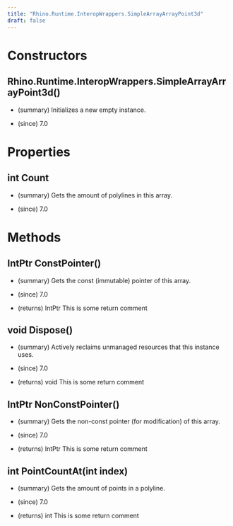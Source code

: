 ```yaml
---
title: "Rhino.Runtime.InteropWrappers.SimpleArrayArrayPoint3d"
draft: false
---
```


# Constructors
## Rhino.Runtime.InteropWrappers.SimpleArrayArrayPoint3d()
- (summary) 
     Initializes a new empty  instance.
     
- (since) 7.0
# Properties
## int Count
- (summary) 
     Gets the amount of polylines in this array.
     
- (since) 7.0
# Methods
## IntPtr ConstPointer()
- (summary) 
     Gets the const (immutable) pointer of this array.
     
- (since) 7.0
- (returns) IntPtr This is some return comment
## void Dispose()
- (summary) 
     Actively reclaims unmanaged resources that this instance uses.
     
- (since) 7.0
- (returns) void This is some return comment
## IntPtr NonConstPointer()
- (summary) 
     Gets the non-const pointer (for modification) of this array.
     
- (since) 7.0
- (returns) IntPtr This is some return comment
## int PointCountAt(int index)
- (summary) 
     Gets the amount of points in a polyline.
     
- (since) 7.0
- (returns) int This is some return comment

